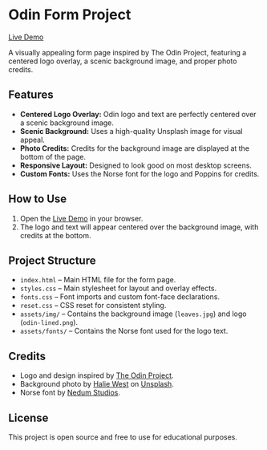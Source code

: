 # Odin Form Project

[Live Demo](https://binit2-1.github.io/odin-projects/form/)

A visually appealing form page inspired by The Odin Project, featuring a centered logo overlay, a scenic background image, and proper photo credits.

## Features

- **Centered Logo Overlay:** Odin logo and text are perfectly centered over a scenic background image.
- **Scenic Background:** Uses a high-quality Unsplash image for visual appeal.
- **Photo Credits:** Credits for the background image are displayed at the bottom of the page.
- **Responsive Layout:** Designed to look good on most desktop screens.
- **Custom Fonts:** Uses the Norse font for the logo and Poppins for credits.

## How to Use

1. Open the [Live Demo](https://binit2-1.github.io/odin-projects/form/) in your browser.
2. The logo and text will appear centered over the background image, with credits at the bottom.

## Project Structure

- `index.html` – Main HTML file for the form page.
- `styles.css` – Main stylesheet for layout and overlay effects.
- `fonts.css` – Font imports and custom font-face declarations.
- `reset.css` – CSS reset for consistent styling.
- `assets/img/` – Contains the background image (`leaves.jpg`) and logo (`odin-lined.png`).
- `assets/fonts/` – Contains the Norse font used for the logo text.

## Credits

- Logo and design inspired by [The Odin Project](https://www.theodinproject.com/).
- Background photo by [Halie West](https://unsplash.com/@haliewest) on [Unsplash](https://unsplash.com/).
- Norse font by [Nedum Studios](https://www.dafont.com/norse.font).

## License

This project is open source and free to use for educational purposes.
